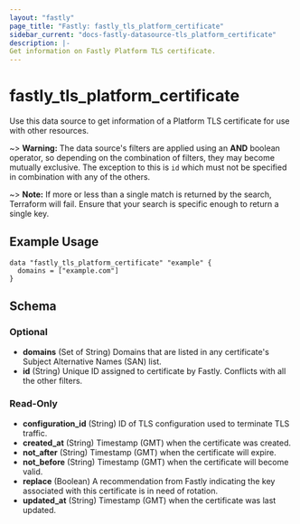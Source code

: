 ```yaml
---
layout: "fastly"
page_title: "Fastly: fastly_tls_platform_certificate"
sidebar_current: "docs-fastly-datasource-tls_platform_certificate"
description: |-
Get information on Fastly Platform TLS certificate.
---
```


# fastly_tls_platform_certificate

Use this data source to get information of a Platform TLS certificate for use with other resources.

~> **Warning:** The data source's filters are applied using an **AND** boolean operator, so depending on the combination
of filters, they may become mutually exclusive. The exception to this is `id` which must not be specified in combination
with any of the others.

~> **Note:** If more or less than a single match is returned by the search, Terraform will fail. Ensure that your search is specific enough to return a single key.

## Example Usage

```hcl
data "fastly_tls_platform_certificate" "example" {
  domains = ["example.com"]
}
```
<!-- schema generated by tfplugindocs -->
## Schema

### Optional

- **domains** (Set of String) Domains that are listed in any certificate's Subject Alternative Names (SAN) list.
- **id** (String) Unique ID assigned to certificate by Fastly. Conflicts with all the other filters.

### Read-Only

- **configuration_id** (String) ID of TLS configuration used to terminate TLS traffic.
- **created_at** (String) Timestamp (GMT) when the certificate was created.
- **not_after** (String) Timestamp (GMT) when the certificate will expire.
- **not_before** (String) Timestamp (GMT) when the certificate will become valid.
- **replace** (Boolean) A recommendation from Fastly indicating the key associated with this certificate is in need of rotation.
- **updated_at** (String) Timestamp (GMT) when the certificate was last updated.
